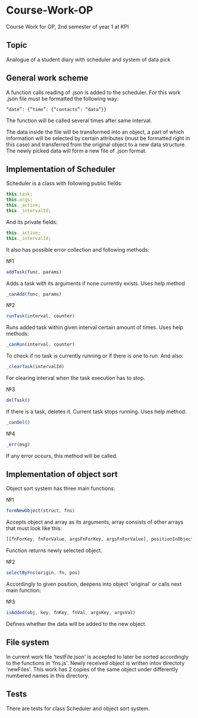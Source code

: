 # Course-Work-OP
Course Work for OP, 2nd semester of year 1 at KPI

## Topic

Analogue of a student diary with scheduler and system of data pick

## General work scheme

A function calls reading of .json is added to the scheduler. For this work .json file must be formatted the following way:
```
“date”: {”time”: {“contacts”: “data”}}
```
The function will be called  several times after same interval.

The data inside the file will be transformed into an object, a part of which information will be selected by certain attributes (must be formatted right in this case) and transferred from the original object to a new data structure. The newly picked data will form a new file of .json format.

## Implementation of Scheduler

Scheduler is a class with following public fields:

```javascript
this.task;
this.args;
this._active;
this._intervalId;
```
And its private fields:
```javascript
this._active;
this._intervalId;
```

It also has possible error collection and following methods:


№1
```javascript
addTask(func, params)
```
Adds a task with its arguments if none currently exists. Uses help method
```javascript
_canAdd(func, params)
```


№2
```javascript
runTask(interval, counter)
```
Runs added task within given interval certain amount of times. Uses help methods:
```javascript
_canRun(interval, counter)
```
To check if no task is currently running or if there is one to run. And also:
```javascript
_clearTask(intervalId) 
```
For clearing interval when the task execution has to stop.


№3
```javascript
delTask() 
```
If there is a task, deletes it. Current task stops running. Uses help method:
```javascript
_canDel()
```


№4
```javascript
_err(msg)
```
If any error occurs, this method will be called.

## Implementation of object sort

Object sort system has three main functions:

№1
```javascript
formNewObject(struct, fns)
```
Accepts object and array as its arguments, array consists of other arrays that must look like this:
```javascript
[[fnForKey, fnForValue, argsFnForKey, argsFnForValue], positionInObject]
```
Function returns newly selected object.


№2
```javascript
selectByFns(origin, fn, pos)
```
Accordingly to given position, deepens into object 'original' or calls next main function:


№3
```javascript
isAdded(obj, key, fnKey, fnVal, argsKey, argsVal)
```
Defines whether the data will be added to the new object.

## File system

In current work file 'testFile.json' is accepted to later be sorted accordingly to the functions in 'fns.js'.
Newly received object is written intov directoty 'newFiles'.
This work has 2 copies of the same object under differently numbered names in this directory.

## Tests

There are tests for class Scheduler and object sort system.